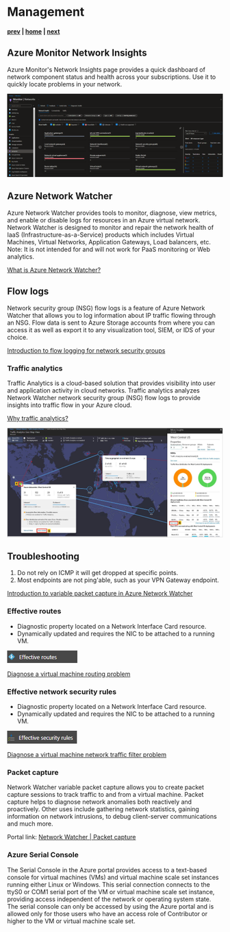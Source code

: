 # Management

#### [prev](./security-advanced.md) | [home](./readme.md)  | [next](./faq.md)

## Azure Monitor Network Insights

Azure Monitor's Network Insights page provides a quick dashboard of network component status and health across your subscriptions. Use it to quickly locate problems in your network.

![Azure Monitor Network Insights](./png/azure-monitor-network-insights.png)

## Azure Network Watcher

Azure Network Watcher provides tools to monitor, diagnose, view metrics, and enable or disable logs for resources in an Azure virtual network. Network Watcher is designed to monitor and repair the network health of IaaS (Infrastructure-as-a-Service) products which includes Virtual Machines, Virtual Networks, Application Gateways, Load balancers, etc. Note: It is not intended for and will not work for PaaS monitoring or Web analytics.

[What is Azure Network Watcher?](https://docs.microsoft.com/en-us/azure/network-watcher/network-watcher-monitoring-overview)

## Flow logs

Network security group (NSG) flow logs is a feature of Azure Network Watcher that allows you to log information about IP traffic flowing through an NSG. Flow data is sent to Azure Storage accounts from where you can access it as well as export it to any visualization tool, SIEM, or IDS of your choice.

[Introduction to flow logging for network security groups](https://docs.microsoft.com/en-us/azure/network-watcher/network-watcher-nsg-flow-logging-overview)

### Traffic analytics

Traffic Analytics is a cloud-based solution that provides visibility into user and application activity in cloud networks. Traffic analytics analyzes Network Watcher network security group (NSG) flow logs to provide insights into traffic flow in your Azure cloud.

[Why traffic analytics?](https://docs.microsoft.com/en-us/azure/network-watcher/traffic-analytics)

![Traffic analytics geo-map](png/traffic-analytics.png)

## Troubleshooting

1. Do not rely on ICMP it will get dropped at specific points.
1. Most endpoints are not ping'able, such as your VPN Gateway endpoint.

[Introduction to variable packet capture in Azure Network Watcher](https://docs.microsoft.com/en-us/azure/network-watcher/network-watcher-packet-capture-overview)

### Effective routes

- Diagnostic property located on a Network Interface Card resource.
- Dynamically updated and requires the NIC to be attached to a running VM.

![Effective routes](png/effective-routes.png)

[Diagnose a virtual machine routing problem](https://docs.microsoft.com/en-us/azure/virtual-network/diagnose-network-routing-problem)

### Effective network security rules 

- Diagnostic property located on a Network Interface Card resource.
- Dynamically updated and requires the NIC to be attached to a running VM.

![Effective security rules](png/effective-security-rules.png)

[Diagnose a virtual machine network traffic filter problem](https://docs.microsoft.com/en-us/azure/virtual-network/diagnose-network-traffic-filter-problem)

### Packet capture

Network Watcher variable packet capture allows you to create packet capture sessions to track traffic to and from a virtual machine. Packet capture helps to diagnose network anomalies both reactively and proactively. Other uses include gathering network statistics, gaining information on network intrusions, to debug client-server communications and much more.

Portal link: [Network Watcher | Packet capture](https://ms.portal.azure.com/#blade/Microsoft_Azure_Network/NetworkWatcherMenuBlade/packetCapture)

### Azure Serial Console

The Serial Console in the Azure portal provides access to a text-based console for virtual machines (VMs) and virtual machine scale set instances running either Linux or Windows. This serial connection connects to the ttyS0 or COM1 serial port of the VM or virtual machine scale set instance, providing access independent of the network or operating system state. The serial console can only be accessed by using the Azure portal and is allowed only for those users who have an access role of Contributor or higher to the VM or virtual machine scale set.